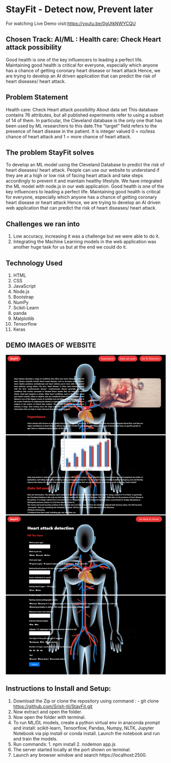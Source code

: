 # StayFit - Detect now, Prevent later
For watching Live Demo visit:https://youtu.be/0gUtkNWYCQU

## Chosen Track: AI/ML : Health care: Check Heart attack possibility
Good health is one of the key influencers to leading a perfect life. Maintaining good health is critical for everyone, especially which anyone has a chance of getting coronary heart disease or heart attack
Hence, we are trying to develop an AI driven application that can predict the risk of heart diseases/ heart attack.

## Problem Statement
Health care: Check Heart attack possibility
About data set
This database contains 76 attributes, but all published experiments refer to using a subset of 14 of them. In particular, the Cleveland database is the only one that has been used by ML researchers to
this date.The "target" field refers to the presence of heart disease in the patient. It is integer valued 0 = no/less chance of heart attack and 1 = more chance of heart attack.

## The problem StayFit solves
To develop an ML model using the Cleveland Database to predict the risk of heart diseases/ heart attack. People can use our website to understand if they are at a high or low risk of facing heart attack and take steps accordingly to prevent it and maintain healthy lifestyle.
We have integrated the ML model with node.js in our web application.
Good health is one of the key influencers to leading a perfect life. Maintaining good health is critical for everyone, especially which anyone has a chance of getting coronary heart disease or heart attack
Hence, we are trying to develop an AI driven web application that can predict the risk of heart diseases/ heart attack.

## Challenges we ran into
1. Low accuracy, increasing it was a challenge but we were able to do it.
2. Integrating the Machine Learning models in the web application was another huge task for us but at the end we could do it.

## Technology Used
1. HTML
2. CSS
3. JavaScript
4. Node.js
5. Bootstrap
6. NumPy
7. Scikit-Learn
8. panda
9. Matplotlib
10. Tensorflow
11. Keras

## DEMO IMAGES OF WEBSITE
![](https://github.com/Srish-tii/StayFit/blob/main/img1.PNG)
![](https://github.com/Srish-tii/StayFit/blob/main/img2.PNG)
![](https://github.com/Srish-tii/StayFit/blob/main/img3.PNG)
![](https://github.com/Srish-tii/StayFit/blob/main/img4.PNG)

## Instructions to Install and Setup:
1. Download the Zip or clone the repository using command : - git clone  https://github.com/Srish-tii/StayFit.git 
2. Now extract and open the folder.
3. Now open the folder with terminal.
4. To run ML/DL models, create a python virtual env in anaconda prompt and install: scikit-learn, Tensorflow, Pandas, Numpy, NLTK, Jupyter Notebook via pip install or conda install. Launch the notebook and run and train the models.
6. Run commands: 1. npm install 2. nodemon app.js
7. The server started locally at the port shown on terminal.
8. Launch any browser window and search https://localhost:2500.

